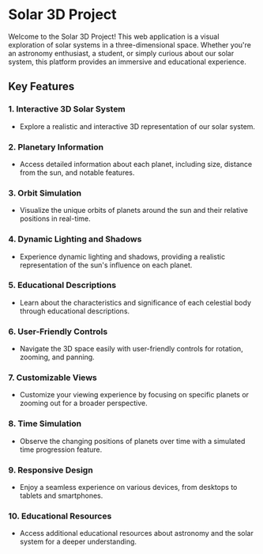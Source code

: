 # Solar 3D Project

Welcome to the Solar 3D Project! This web application is a visual exploration of solar systems in a three-dimensional space. Whether you're an astronomy enthusiast, a student, or simply curious about our solar system, this platform provides an immersive and educational experience.

## Key Features

### 1. **Interactive 3D Solar System**
   - Explore a realistic and interactive 3D representation of our solar system.

### 2. **Planetary Information**
   - Access detailed information about each planet, including size, distance from the sun, and notable features.

### 3. **Orbit Simulation**
   - Visualize the unique orbits of planets around the sun and their relative positions in real-time.

### 4. **Dynamic Lighting and Shadows**
   - Experience dynamic lighting and shadows, providing a realistic representation of the sun's influence on each planet.

### 5. **Educational Descriptions**
   - Learn about the characteristics and significance of each celestial body through educational descriptions.

### 6. **User-Friendly Controls**
   - Navigate the 3D space easily with user-friendly controls for rotation, zooming, and panning.

### 7. **Customizable Views**
   - Customize your viewing experience by focusing on specific planets or zooming out for a broader perspective.

### 8. **Time Simulation**
   - Observe the changing positions of planets over time with a simulated time progression feature.

### 9. **Responsive Design**
   - Enjoy a seamless experience on various devices, from desktops to tablets and smartphones.

### 10. **Educational Resources**
   - Access additional educational resources about astronomy and the solar system for a deeper understanding.

